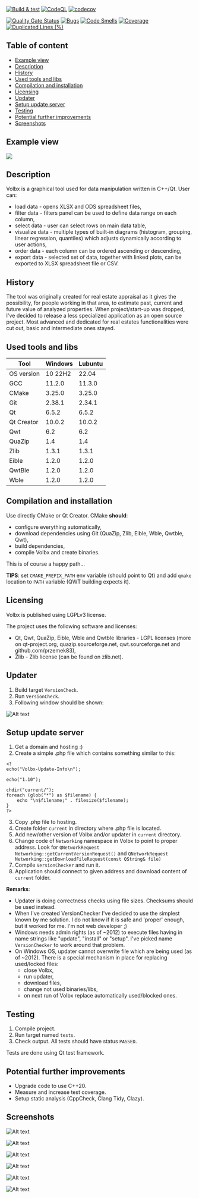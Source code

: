 [![Build & test](https://github.com/przemek83/volbx/actions/workflows/buld-and-test.yml/badge.svg)](https://github.com/przemek83/volbx/actions/workflows/buld-and-test.yml)
[![CodeQL](https://github.com/przemek83/volbx/actions/workflows/codeql.yml/badge.svg)](https://github.com/przemek83/volbx/actions/workflows/codeql.yml)
[![codecov](https://codecov.io/gh/przemek83/volbx/graph/badge.svg?token=4E63PV9WM1)](https://codecov.io/gh/przemek83/volbx)

[![Quality Gate Status](https://sonarcloud.io/api/project_badges/measure?project=przemek83_volbx&metric=alert_status)](https://sonarcloud.io/summary/new_code?id=przemek83_volbx)
[![Bugs](https://sonarcloud.io/api/project_badges/measure?project=przemek83_volbx&metric=bugs)](https://sonarcloud.io/summary/new_code?id=przemek83_volbx)
[![Code Smells](https://sonarcloud.io/api/project_badges/measure?project=przemek83_volbx&metric=code_smells)](https://sonarcloud.io/summary/new_code?id=przemek83_volbx)
[![Coverage](https://sonarcloud.io/api/project_badges/measure?project=przemek83_volbx&metric=coverage)](https://sonarcloud.io/summary/new_code?id=przemek83_volbx)
[![Duplicated Lines (%)](https://sonarcloud.io/api/project_badges/measure?project=przemek83_volbx&metric=duplicated_lines_density)](https://sonarcloud.io/summary/new_code?id=przemek83_volbx)

## Table of content
- [Example view](#example-view)
- [Description](#description)
- [History](#history)
- [Used tools and libs](#used-tools-and-libs)
- [Compilation and installation](#Compilation-and-installation)
- [Licensing](#licensing)
- [Updater](#updater)
- [Setup update server](#setup-update-server)
- [Testing](#testing)
- [Potential further improvements](#potential-further-improvements)
- [Screenshots](#screenshots)

## Example view
![](exampleScreen.gif?raw=true "")

## Description
Volbx is a graphical tool used for data manipulation written in C++/Qt. User can:
 * load data - opens XLSX and ODS spreadsheet files,
 * filter data - filters panel can be used to define data range on each column,
 * select data - user can select rows on main data table, 
 * visualize data - multiple types of built-in diagrams  (histogram, grouping, linear regression, quantiles) which adjusts dynamically according to user actions,
 * order data - each column can be ordered ascending or descending, 
 * export data - selected set of data, together with linked plots, can be exported to XLSX spreadsheet file or CSV. 

## History
The tool was originally created for real estate appraisal as it gives the possibility, for people working in that area, to estimate past, current and future value of analyzed properties. When project/start-up was dropped, I've decided to release a less specialized application as an open source project. Most advanced and dedicated for real estates functionalities were cut out, basic and intermediate ones stayed.

## Used tools and libs
| Tool |  Windows | Lubuntu |
| --- | --- | --- |
| OS version | 10 22H2 | 22.04 |
| GCC | 11.2.0 | 11.3.0 |
| CMake | 3.25.0 | 3.25.0 |
| Git | 2.38.1 | 2.34.1 |
| Qt | 6.5.2 | 6.5.2 |
| Qt Creator | 10.0.2 | 10.0.2 |
| Qwt | 6.2 | 6.2 |
| QuaZip | 1.4 | 1.4 |
| Zlib | 1.3.1 | 1.3.1 |
| Eible | 1.2.0 | 1.2.0 |
| QwtBle | 1.2.0 | 1.2.0 |
| Wble | 1.2.0 | 1.2.0 |

## Compilation and installation
Use directly CMake or Qt Creator. CMake **should**:
- configure everything automatically, 
- download dependencies using Git (QuaZip, Zlib, Eible, Wble, Qwtble, Qwt), 
- build dependencies, 
- compile Volbx and create binaries.  

This is of course a happy path...  

**TIPS**: set `CMAKE_PREFIX_PATH` env variable (should point to Qt) and add `qmake` location to `PATH` variable (QWT building expects it).   

## Licensing
Volbx is published using LGPLv3 license. 

The project uses the following software and licenses:    
* Qt, Qwt, QuaZip, Eible, Wble and Qwtble libraries - LGPL licenses (more on qt-project.org, quazip.sourceforge.net, qwt.sourceforge.net and github.com/przemek83),    
* Zlib - Zlib license (can be found on zlib.net).

## Updater
1) Build target `VersionCheck`.
2) Run `VersionCheck`.
3) Following window should be shown:    

![Alt text](updateScreen.gif?raw=true "")

## Setup update server
1) Get a domain and hosting :)
2) Create a simple .php file which contains something similar to this:
```
<?
echo("Volbx-Update-Info\n");

echo("1.10");

chdir("current/");
foreach (glob("*") as $filename) {
    echo "\n$filename;" . filesize($filename);
}
?>
```
3) Copy .php file to hosting.
4) Create folder `current` in directory where .php file is located.
5) Add new/other version of Volbx and/or updater in `current` directory.
6) Change code of `Networking` namespace in Volbx to point to proper address. Look for 
`QNetworkRequest Networking::getCurrentVersionRequest()` 
and 
`QNetworkRequest Networking::getDownloadFileRequest(const QString& file)`
7) Compile `VersionChecker` and run it.
8) Application should connect to given address and download content of `current` folder.

**Remarks**:   
- Updater is doing correctness checks using file sizes. Checksums should be used instead.   
- When I've created VersionChecker I've decided to use the simplest known by me solution. I do not know if it is safe and 'proper' enough, but it worked for me. I'm not web developer ;)   
- Windows needs admin rights (as of ~2012) to execute files having in name strings like "update", "install" or "setup". I've picked name `VersionChecker` to work around that problem.   
- On Windows OS, updater cannot overwrite file which are being used (as of ~2012). There is a special mechanism in place for replacing used/locked files: 
    * close Volbx, 
    * run updater, 
    * download files,
    * change not used binaries/libs, 
    * on next run of Volbx replace automatically used/blocked ones.

## Testing
1) Compile project.
2) Run target named `tests`.
3) Check output. All tests should have status `PASSED`.    

Tests are done using Qt test framework.

## Potential further improvements
* Upgrade code to use C++20.
* Measure and increase test coverage.
* Setup static analysis (CppCheck, Clang Tidy, Clazy).

## Screenshots
![Alt text](groupingAndHistogram.gif?raw=true "")

![Alt text](analysing.gif?raw=true "")

![Alt text](exportData.gif?raw=true "")

![Alt text](regression.gif?raw=true "")

![Alt text](groupingPlot.gif?raw=true "")

![Alt text](importWindow.gif?raw=true "")
